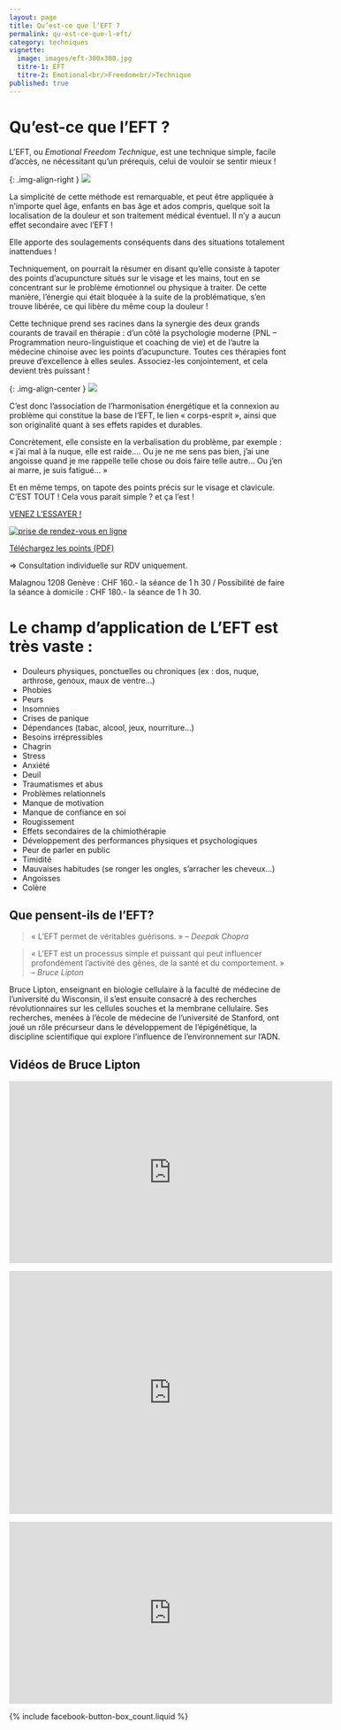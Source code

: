 ```yaml
---
layout: page
title: Qu’est-ce que l’EFT ?
permalink: qu-est-ce-que-l-eft/
category: techniques
vignette:
  image: images/eft-300x300.jpg
  titre-1: EFT
  titre-2: Emotional<br/>Freedom<br/>Technique
published: true
---
```


# Qu’est-ce que l’EFT ?

L’EFT, ou *Emotional Freedom Technique*, est une technique simple, facile d’accès, ne nécessitant qu’un prérequis, celui de vouloir se sentir mieux !

{: .img-align-right }
![](../images/adn-fotolia_58908676.jpg)

La simplicité de cette méthode est remarquable, et peut être appliquée à n’importe quel âge, enfants en bas âge et ados compris, quelque soit la localisation de la douleur et son traitement médical éventuel. Il n’y a aucun effet secondaire avec l’EFT !

Elle apporte des soulagements conséquents dans des situations totalement inattendues !

Techniquement, on pourrait la résumer en disant qu’elle consiste à tapoter des points d’acupuncture situés sur le visage et les mains, tout en se concentrant sur le problème émotionnel ou physique à traiter. De cette manière, l’énergie qui était bloquée à la suite de la problématique, s’en trouve libérée, ce qui libère du même coup la douleur !

Cette technique prend ses racines dans la synergie des deux grands courants de travail en thérapie : d’un côté la psychologie moderne (PNL – Programmation neuro-linguistique et coaching de vie) et de l’autre la médecine chinoise avec les points d’acupuncture. Toutes ces thérapies font preuve d’excellence à elles seules. Associez-les conjointement, et cela devient très puissant !

{: .img-align-center }
![](../images/eft.jpg)

C’est donc l’association de l’harmonisation énergétique et la connexion au problème qui constitue la base de l’EFT, le lien « corps-esprit », ainsi que son originalité quant à ses effets rapides et durables.

Concrètement, elle consiste en la verbalisation du problème, par exemple : « j’ai mal à la nuque, elle est raide.... Ou je ne me sens pas bien, j’ai une angoisse quand je me rappelle  telle chose ou dois faire telle autre... Ou j’en ai marre, je suis fatigué... »

Et en même temps, on tapote des points précis sur le visage et clavicule. C’EST TOUT ! Cela vous parait simple ? et ça l’est !

[VENEZ L’ESSAYER !](../dates/)

<a href="http://efttbt.datedechoix.com/" target="_blank"><img src="http://www.datedechoix.com/images/buttonFrenchSmall.gif" title="Prendre rendez-vous" alt="prise de rendez-vous en ligne" border="0" /></a>

[Téléchargez les points (PDF)](../fichiers/points-eft.pdf)

⇒ Consultation individuelle sur RDV uniquement.

Malagnou 1208 Genève : CHF 160.- la séance de 1 h 30 / Possibilité de faire la séance à domicile : CHF 180.- la séance de 1 h 30.


# Le champ d’application de L’EFT est très vaste :

- Douleurs physiques, ponctuelles ou chroniques (ex : dos, nuque, arthrose, genoux, maux de ventre...)
- Phobies
- Peurs
- Insomnies
- Crises de panique
- Dépendances (tabac, alcool, jeux, nourriture...)
- Besoins irrépressibles
- Chagrin
- Stress
- Anxiété
- Deuil
- Traumatismes et abus
- Problèmes relationnels
- Manque de motivation
- Manque de confiance en soi
- Rougissement
- Effets secondaires de la chimiothérapie
- Développement des performances physiques et psychologiques
- Peur de parler en public
- Timidité
- Mauvaises habitudes (se ronger les ongles, s’arracher les cheveux...)
- Angoisses
- Colère



## Que pensent-ils de l’EFT?

> « L’EFT permet de véritables guérisons. »
– *Deepak Chopra*

> « L’EFT est un processus simple et puissant qui peut influencer profondément l’activité des gênes, de la santé et du comportement. »
– *Bruce Lipton*

Bruce Lipton, enseignant en biologie cellulaire à la faculté de médecine de l’université du Wisconsin, il s’est ensuite consacré à des recherches révolutionnaires sur les cellules souches et la membrane cellulaire. Ses recherches, menées à l’école de médecine de l’université de Stanford, ont joué un rôle précurseur dans le développement de l’épigénétique, la discipline scientifique qui explore l’influence de l’environnement sur l’ADN.



## Vidéos de Bruce Lipton

<p><iframe width="585" height="329" src="https://www.youtube.com/embed/PCYPKsI4xNQ" frameborder="0" allowfullscreen></iframe></p>

<p><iframe width="585" height="439" src="https://www.youtube.com/embed/eaWLQPvmnHw" frameborder="0" allowfullscreen></iframe></p>

<p><iframe width="585" height="329" src="https://www.youtube.com/embed/LjKhwlq7n-U" frameborder="0" allowfullscreen></iframe></p>


{% include facebook-button-box_count.liquid %}
